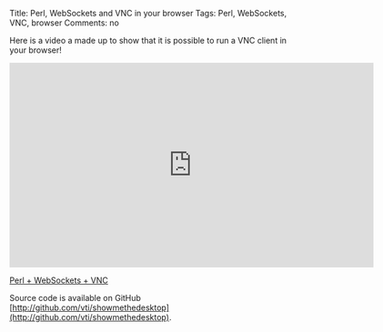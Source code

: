 Title: Perl, WebSockets and VNC in your browser
Tags: Perl, WebSockets, VNC, browser
Comments: no

Here is a video a made up to show that it is possible to run a VNC client in
your browser!

<div>
    <iframe src="http://player.vimeo.com/video/16459612" width="640" height="360" frameborder="0"></iframe><p><a href="http://vimeo.com/16459612">Perl + WebSockets + VNC</a></p>
</div>

Source code is available on GitHub [http://github.com/vti/showmethedesktop](http://github.com/vti/showmethedesktop).
